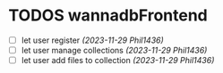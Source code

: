 # TODOS wannadbFrontend

<!-- - [ ] This is an TODO example -->

- [ ] let user register  _(2023-11-29 Phil1436)_
- [ ] let user manage collections  _(2023-11-29 Phil1436)_
- [ ] let user add files to collection  _(2023-11-29 Phil1436)_
